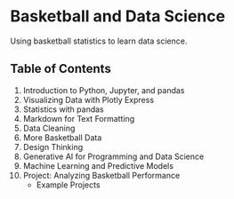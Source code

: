 # Basketball and Data Science

Using basketball statistics to learn data science.

## Table of Contents

1. Introduction to Python, Jupyter, and pandas
1. Visualizing Data with Plotly Express
1. Statistics with pandas
1. Markdown for Text Formatting
1. Data Cleaning
1. More Basketball Data
1. Design Thinking
1. Generative AI for Programming and Data Science
1. Machine Learning and Predictive Models
1. Project: Analyzing Basketball Performance
    * Example Projects
